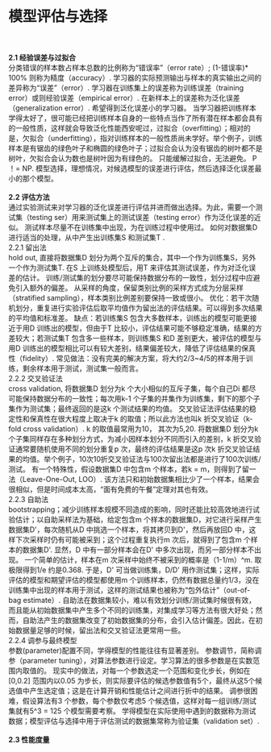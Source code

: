 # 模型评估与选择     
</br>
</br>
<b>2.1 经验误差与过拟合</b>   </br>        
分类错误的样本数占样本总数的比例称为“错误率”（error rate）; (1-错误率)* 100% 则称为精度（accuracy）.      
学习器的实际预测输出与样本的真实输出之间的差异称为“误差”（error）. 学习器在训练集上的误差称为训练误差（training error）或则经验误差（empirical error）. 在新样本上的误差称为泛化误差（generalization error）. 希望得到泛化误差小的学习器。      
当学习器把训练样本学得太好了，很可能已经把训练样本自身的一些特点当作了所有潜在样本都会具有的一般性质，这样就会导致泛化性能西安呢过，过拟合（overfitting）；相对的是，欠拟合（underfitting），指对训练样本的一般性质尚未学好。举个例子，训练样本是有锯齿的绿色叶子和椭圆的绿色叶子；过拟合会认为没有锯齿的树叶都不是树叶，欠拟合会认为数也是树叶因为有绿色的。         
只能缓解过拟合，无法避免。 P ！= NP.     
模型选择，理想情况，对候选模型的误差进行评估，然后选择泛化误差最小的那个模型。    
</br>
</br>
<b>2.2 评估方法  </b>     </br>   
通过实验测试来对学习器的泛化误差进行评估并进而做出选择。为此，需要一个测试集（testing ser）用来测试集上的测试误差（testing error）作为泛化误差的近似。    
测试样本尽量不在训练集中出现，为在训练过程中使用过。      
如何对数据集D 进行适当的处理，从中产生出训练集S 和测试集T .    </br>     
2.2.1 留出法    </br>
hold out, 直接将数据集D 划分为两个互斥的集合，其中一个作为训练集S，另外一个作为测试集T. 在S 上训练处模型后，用T 来评估其测试误差，作为对泛化误差的估计。    
训练/测试集的划分要尽可能保持数据分布的一致性，划分过程中应避免引入额外的偏差。    
从采样的角度，保留类别比例的采样方式成为分层采样（stratified sampling），样本类别比例差别要保持一致或很小。    
优化：若干次随机划分，重复进行实验评估后取平均值作为留出法的评估结果。可以得到多次结果的平均值和标准差。        
缺点：若训练集S 包含大多数样本，训练出的模型可能更接近于用D 训练出的模型，但由于T 比较小，评估结果可能不够稳定准确，结果的方差较大；若测试集T 包含多一些样本，则训练集S 和D 差别更大，被评估的模型与用D 训练出的模型相比可以有较大差别，结果偏差较大，降低了评估结果的保真性（fidelity）.    
常见做法：没有完美的解决方案，将大约2/3~4/5的样本用于训练，剩余样本用于测试，测试集一般而言。     </br>   
2.2.2 交叉验证法    </br>   
cross validation, 将数据集D 划分为k 个大小相似的互斥子集，每个自己Di 都尽可能保持数据分布的一致性；每次用k-1 个子集的并集作为训练集，剩下的那个子集作为测试集；最终返回的是这k 个测试结果的均值。    
交叉验证法评估结果的稳定性和保真性在很大程度上取决于k 的取值；所以此方法也叫k 折交叉验证（k-fold cross validation）. k 的取值最常用为10， 其次为5,20.    
将数据集D 划分为k 个子集同样存在多种划分方式，为减小因样本划分不同而引入的差别，k 折交叉验证通常要随机使用不同的划分重复p 次，最终的评估结果是这p 次k 折交叉验证结果的均值。举个例子，10次10折交叉验证法与100次留出法都是进行了100次训练/测试。    
有一个特殊性，假设数据集D 中包含m 个样本，若k = m，则得到了留一法（Leave-One-Out, LOO）. 该方法只和初始数据集相比少了一个样本，结果会很相似，但是时间成本太高，“面有免费的午餐”定理对其也有效。      </br>   
2.2.3 自助法    </br>   
bootstrapping；减少训练样本规模不同造成的影响，同时还能比较高效地进行试验估计；以自助采样法为基础，给定包含m 个样本的数据集D，对它进行采样产生数据集D'，每次随机从D 中挑选一个样本，将其拷贝到D'，然后再放回D 中，这样下次采样时仍有可能被采到；这个过程重复执行m 次后，就得到了包含m 个样本的数据集D'. 显然，D 中有一部分样本会在D' 中多次出现，而另一部分样本不出现。    
一个简单的估计，样本在m 次采样中始终不被采到的概率是（1-1/m）^m. 取极限得到1/e 约是0.368.   
于是，D' 可当做训练集，D/D' 用作测试集；这样，实际评估的模型和期望评估的模型都使用m 个训练样本，仍然有数据总量约1/3，没在训练集中出现的样本用于测试，这样的测试结果也被称为“包外估计”（out-of-bag estimate）.     
自助法在数据集较小，难以有效划分训练/测试集时候很有效，而且能从初始数据集中产生多个不同的训练集，对集成学习等方法有很大好处；然而，自助法产生的数据集改变了初始数据集的分布，会引入估计偏差。因此，在初始数据量足够的时候，留出法和交叉验证法更常用一些。      </br>  
2.2.4 调参与最终模型     </br> 
参数(parameter)配置不同，学得模型的性能往往有显著差别。     
参数调节，简称调参（parameter tuning），对算法参数进行设定。学习算法的很多参数是在实数范围内取值的。      
现实中的做法，对每一个参数选定一个范围和变化步长，例如在[0,0.2] 范围内以0.05 为步长，则实际要评估的候选参数值有5个，最终从这5个候选值中产生选定值；这是在计算开销和性能估计之间进行折中的结果。      
调参很困难，假设算法有3 个参数，每个参数仅考虑5 个候选值，这样对每一组训练/测试集就有5^3 = 125 个模型需要考察。    
学得模型在实际使用中遇到的数据称为测试数据；模型评估与选择中用于评估测试的数据集常称为验证集（validation set）.    

</br>
</br>
<b>2.3 性能度量</b>   </br>   














